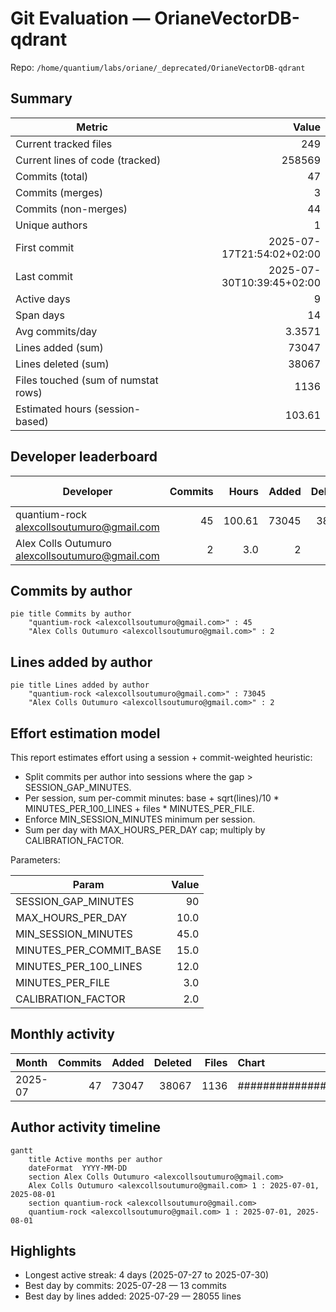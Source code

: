 # Git Evaluation — OrianeVectorDB-qdrant

Repo: `/home/quantium/labs/oriane/_deprecated/OrianeVectorDB-qdrant`

## Summary

| Metric | Value |
|---|---:|
| Current tracked files | 249 |
| Current lines of code (tracked) | 258569 |
| Commits (total) | 47 |
| Commits (merges) | 3 |
| Commits (non-merges) | 44 |
| Unique authors | 1 |
| First commit | 2025-07-17T21:54:02+02:00 |
| Last commit | 2025-07-30T10:39:45+02:00 |
| Active days | 9 |
| Span days | 14 |
| Avg commits/day | 3.3571 |
| Lines added (sum) | 73047 |
| Lines deleted (sum) | 38067 |
| Files touched (sum of numstat rows) | 1136 |
| Estimated hours (session-based) | 103.61 |

## Developer leaderboard

| Developer | Commits | Hours | Added | Deleted | Files | Active days | First | Last | Avg size | Median size | Stars |
|---|---:|---:|---:|---:|---:|---:|---|---|---:|---:|:--:
| quantium-rock <alexcollsoutumuro@gmail.com> | 45 | 100.61 | 73045 | 38067 | 1135 | 8 | 2025-07-19T23:24:03+02:00 | 2025-07-30T10:39:45+02:00 | 2469.16 | 162.0 | ★★★★★ |
| Alex Colls Outumuro <alexcollsoutumuro@gmail.com> | 2 | 3.0 | 2 | 0 | 1 | 2 | 2025-07-17T21:54:02+02:00 | 2025-07-27T17:35:17+02:00 | 1.0 | 1.0 | ☆☆☆☆☆ |

## Commits by author

```mermaid
pie title Commits by author
    "quantium-rock <alexcollsoutumuro@gmail.com>" : 45
    "Alex Colls Outumuro <alexcollsoutumuro@gmail.com>" : 2
```

## Lines added by author

```mermaid
pie title Lines added by author
    "quantium-rock <alexcollsoutumuro@gmail.com>" : 73045
    "Alex Colls Outumuro <alexcollsoutumuro@gmail.com>" : 2
```

## Effort estimation model

This report estimates effort using a session + commit-weighted heuristic:
- Split commits per author into sessions where the gap > SESSION_GAP_MINUTES.
- Per session, sum per-commit minutes: base + sqrt(lines)/10 * MINUTES_PER_100_LINES + files * MINUTES_PER_FILE.
- Enforce MIN_SESSION_MINUTES minimum per session.
- Sum per day with MAX_HOURS_PER_DAY cap; multiply by CALIBRATION_FACTOR.

Parameters:

| Param | Value |
|---|---:|
| SESSION_GAP_MINUTES | 90 |
| MAX_HOURS_PER_DAY | 10.0 |
| MIN_SESSION_MINUTES | 45.0 |
| MINUTES_PER_COMMIT_BASE | 15.0 |
| MINUTES_PER_100_LINES | 12.0 |
| MINUTES_PER_FILE | 3.0 |
| CALIBRATION_FACTOR | 2.0 |

## Monthly activity

| Month | Commits | Added | Deleted | Files | Chart |
|---|---:|---:|---:|---:|:---|
| 2025-07 | 47 | 73047 | 38067 | 1136 | ######################################## |

## Author activity timeline

```mermaid
gantt
    title Active months per author
    dateFormat  YYYY-MM-DD
    section Alex Colls Outumuro <alexcollsoutumuro@gmail.com>
    Alex Colls Outumuro <alexcollsoutumuro@gmail.com> 1 : 2025-07-01, 2025-08-01
    section quantium-rock <alexcollsoutumuro@gmail.com>
    quantium-rock <alexcollsoutumuro@gmail.com> 1 : 2025-07-01, 2025-08-01
```

## Highlights

- Longest active streak: 4 days (2025-07-27 to 2025-07-30)
- Best day by commits: 2025-07-28 — 13 commits
- Best day by lines added: 2025-07-29 — 28055 lines

